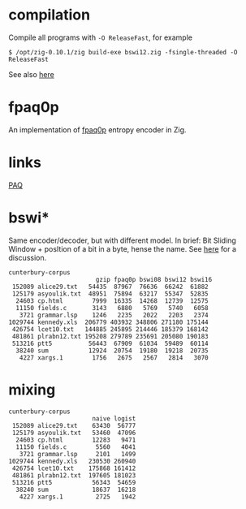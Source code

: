 # compilation
Compile all programs with `-O ReleaseFast`, for example

```
$ /opt/zig-0.10.1/zig build-exe bswi12.zig -fsingle-threaded -O ReleaseFast
```

See also [here](https://ziggit.dev/t/strange-program-performance-dependence/525)

# fpaq0p
An implementation of [fpaq0p](http://nishi.dreamhosters.com/u/fpaq0p.cpp) entropy encoder in Zig.

# links
[PAQ](http://mattmahoney.net/dc/)

# bswi*

Same encoder/decoder, but with different model.
In brief: Bit Sliding Window + posItion of a bit in a byte, hense the name.
See [here](https://encode.su/threads/4008-A-model-for-fpaq0p-like-compressor) for a discussion.

```
cunterbury-corpus
                        gzip fpaq0p bswi08 bswi12 bswi16
 152089 alice29.txt   54435  87967  76636  66242  61882
 125179 asyoulik.txt  48951  75894  63217  55347  52835
  24603 cp.html        7999  16335  14268  12739  12575
  11150 fields.c       3143   6880   5769   5740   6058
   3721 grammar.lsp    1246   2235   2022   2203   2374
1029744 kennedy.xls  206779 403932 348806 271180 175144
 426754 lcet10.txt   144885 245895 214446 185379 168142
 481861 plrabn12.txt 195208 279789 235691 205080 190183
 513216 ptt5          56443  67909  61034  59489  60114
  38240 sum           12924  20754  19180  19218  20735
   4227 xargs.1        1756   2675   2567   2814   3070
```
# mixing 

```
cunterbury-corpus
                       naive logist
 152089 alice29.txt    63430  56777
 125179 asyoulik.txt   53460  47096
  24603 cp.html        12283   9471
  11150 fields.c        5560   4041
   3721 grammar.lsp     2101   1499
1029744 kennedy.xls   230530 260940
 426754 lcet10.txt    175868 161412
 481861 plrabn12.txt  197605 181023
 513216 ptt5           56343  54659
  38240 sum            18637  16218
   4227 xargs.1         2725   1942
```

